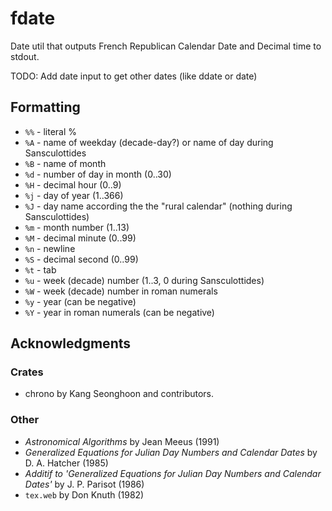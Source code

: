 # fdate

Date util that outputs French Republican Calendar Date and Decimal time to
stdout.

TODO: Add date input to get other dates (like ddate or date)

## Formatting

* `%%` - literal %
* `%A` - name of weekday (decade-day?) or name of day during Sansculottides
* `%B` - name of month
* `%d` - number of day in month (0..30)
* `%H` - decimal hour (0..9)
* `%j` - day of year (1..366)
* `%J` - day name according the the "rural calendar" (nothing during
  Sansculottides)
* `%m` - month number (1..13)
* `%M` - decimal minute (0..99)
* `%n` - newline
* `%S` - decimal second (0..99)
* `%t` - tab
* `%u` - week (decade) number (1..3, 0 during Sansculottides)
* `%W` - week (decade) number in roman numerals
* `%y` - year (can be negative)
* `%Y` - year in roman numerals (can be negative)

## Acknowledgments

### Crates

* chrono by Kang Seonghoon and contributors.

### Other

* _Astronomical Algorithms_ by Jean Meeus (1991)
* _Generalized Equations for Julian Day Numbers and Calendar Dates_ by D. A.
  Hatcher (1985)
* _Additif to 'Generalized Equations for Julian Day Numbers and Calendar
  Dates'_ by J. P. Parisot (1986)
* `tex.web` by Don Knuth (1982)

